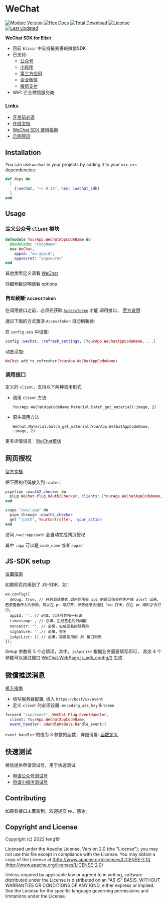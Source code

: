 # WeChat

[![Module Version](https://img.shields.io/hexpm/v/wechat_sdk.svg)](https://hex.pm/packages/wechat_sdk)
[![Hex Docs](https://img.shields.io/badge/hex-docs-lightgreen.svg)](https://hexdocs.pm/wechat_sdk/)
[![Total Download](https://img.shields.io/hexpm/dt/wechat_sdk.svg)](https://hex.pm/packages/wechat_sdk)
[![License](https://img.shields.io/hexpm/l/wechat.svg)](https://github.com/feng19/wechat/blob/master/LICENSE)
[![Last Updated](https://img.shields.io/github/last-commit/feng19/wechat.svg)](https://github.com/feng19/wechat/commits/master)

**WeChat SDK for Elixir**

- 目前 `Elixir` 中支持最完善的微信SDK
- 已支持: 
  - [公众号](https://developers.weixin.qq.com/doc/offiaccount/Getting_Started/Overview.html)
  - [小程序](https://developers.weixin.qq.com/miniprogram/dev/framework/)
  - [第三方应用](https://developers.weixin.qq.com/doc/oplatform/Third-party_Platforms/2.0/getting_started/how_to_read.html)
  - [企业微信](https://developer.work.weixin.qq.com/document/path/90556)
  - [微信支付](https://pay.weixin.qq.com/wiki/doc/apiv3/index.shtml)
- WIP: 企业微信服务商

### Links

- [开发前必读](https://developers.weixin.qq.com/doc/offiaccount/Getting_Started/Getting_Started_Guide.html)
- [在线文档](https://hex.pm/packages/wechat_sdk)
- [WeChat SDK 使用指南](https://feng19.com/2022/07/08/wechat_for_elixir_usage/)
- [示例项目](https://github.com/feng19/wechat_demo)

## Installation

You can use `wechat` in your projects by adding it to your `mix.exs` dependencies:

```elixir
def deps do
  [
    {:wechat, "~> 0.12", hex: :wechat_sdk}
  ]
end
```

## Usage

### 定义公众号 `Client` 模块

```elixir
defmodule YourApp.WeChatAppCodeName do
  @moduledoc "CodeName"
  use WeChat,
    appid: "wx-appid",
    appsecret: "appsecret"
end
```

其他类型定义请看 [WeChat](https://hexdocs.pm/wechat_sdk/WeChat.html#module-定义-client-模块)

详细参数说明请看 [options](https://hexdocs.pm/wechat_sdk/WeChat.html#t:options/0)

### 自动刷新 `AccessToken`

在调用接口之前，必须先获取 [`AccessToken`](https://developers.weixin.qq.com/doc/offiaccount/Basic_Information/Get_access_token.html) 才能 调用接口，
[官方说明](https://developers.weixin.qq.com/doc/offiaccount/Getting_Started/Getting_Started_Guide.html#_1-5-%E9%87%8D%E8%A6%81%E4%BA%8B%E6%83%85%E6%8F%90%E5%89%8D%E4%BA%A4%E4%BB%A3)

通过下面的方式激活 `AccessToken` 自动刷新器:

在 `config.exs` 中设置:

```elixir
config :wechat, :refresh_settings, [YourApp.WeChatAppCodeName, ...]
```

动态添加:

```elixir
WeChat.add_to_refresher(YourApp.WeChatAppCodeName)
```

### 调用接口

定义的 `client`，支持以下两种调用形式:

- 调用 `client` 方法:

  `YourApp.WeChatAppCodeName.Material.batch_get_material(:image, 2)`

- 原生调用方法

  `WeChat.Material.batch_get_material(YourApp.WeChatAppCodeName, :image, 2)`

更多详情请见：[WeChat模块](https://hexdocs.pm/wechat_sdk/WeChat.html)

## 网页授权

[官方文档](https://developers.weixin.qq.com/doc/offiaccount/OA_Web_Apps/Wechat_webpage_authorization.html)

把下面的代码放入到 `router`:

```elixir
pipeline :oauth2_checker do
  plug WeChat.Plug.OAuth2Checker, clients: [YourApp.WeChatAppCodeName, ...]
end

scope "/wx/:app" do
  pipe_through :oauth2_checker
  get "/path", YourController, :your_action
end
```

访问 `/wx/:app/path` 会自动完成网页授权

其中 `:app` 可以是 `code_name` 或者 `appid`

## JS-SDK setup

[设置指南](https://developers.weixin.qq.com/doc/offiaccount/OA_Web_Apps/JS-SDK.html#4)

如果网页内用到了 JS-SDK，如：

```javescript
wx.config({
  debug: true, // 开启调试模式,调用的所有 api 的返回值会在客户端 alert 出来，若要查看传入的参数，可以在 pc 端打开，参数信息会通过 log 打出，仅在 pc 端时才会打印。
  appId: '', // 必填，公众号的唯一标识
  timestamp: , // 必填，生成签名的时间戳
  nonceStr: '', // 必填，生成签名的随机串
  signature: '',// 必填，签名
  jsApiList: [] // 必填，需要使用的 JS 接口列表
});
```

Setup 参数有 5 个必填项，其中，`jsApiList` 根据业务需要填写即可，
其余 4 个参数可以通过接口 [WeChat.WebPage.js_sdk_config/2](https://hexdocs.pm/wechat_sdk/WeChat.WebPage.html#js_sdk_config/2) 生成

## 微信推送消息

[接入指南](https://developers.weixin.qq.com/doc/offiaccount/Basic_Information/Access_Overview.html)

- 填写服务器配置, 填入 `https://host/wx/event`
- 定义 `client` 时必须设置: `encoding_aes_key` & `token`

```elixir
forward "/wx/event", WeChat.Plug.EventHandler,
  client: YourApp.WeChatAppCodeName,
  event_handler: &HandleModule.handle_event/3
```

`event_handler` 的值为 3 参数的函数，详细请看: [函数定义](https://hexdocs.pm/wechat_sdk/WeChat.Plug.EventHandler.html#t:event_handler/0)

## 快速测试

微信提供申请测试号，用于快速测试

- [申请公众号测试号](https://developers.weixin.qq.com/doc/offiaccount/Basic_Information/Requesting_an_API_Test_Account.html)
- [申请小程序测试号](https://developers.weixin.qq.com/miniprogram/dev/devtools/sandbox.html)

## Contributing

如果有接口未覆盖到，欢迎提交 `PR`，感谢。

## Copyright and License

Copyright (c) 2022 feng19

Licensed under the Apache License, Version 2.0 (the "License");
you may not use this file except in compliance with the License.
You may obtain a copy of the License at [http://www.apache.org/licenses/LICENSE-2.0](http://www.apache.org/licenses/LICENSE-2.0)

Unless required by applicable law or agreed to in writing, software
distributed under the License is distributed on an "AS IS" BASIS,
WITHOUT WARRANTIES OR CONDITIONS OF ANY KIND, either express or implied.
See the License for the specific language governing permissions and
limitations under the License.
